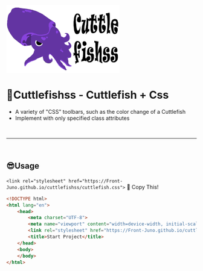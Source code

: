 <img src="image/cuttlefishss.png" width="300px">

# **🦑Cuttlefishss** - Cuttlefish + Css

- A variety of "CSS" toolbars, such as the color change of a Cuttlefish<br/>
- Implement with only specified class attributes

<br/>

***
<br/>

## **😎Usage**

`<link rel="stylesheet" href="https://Front-Juno.github.io/cuttlefishss/cuttlefish.css">` 📝 Copy This!

```html
<!DOCTYPE html>
<html lang="en">
    <head>
        <meta charset="UTF-8">
        <meta name="viewport" content="width=device-width, initial-scale=1.0">
        <link rel="stylesheet" href="https://Front-Juno.github.io/cuttlefishss/cuttlefish.css"> 👈 Here
        <title>Start Project</title>
    </head>
    <body>
    </body>
</html>
```











